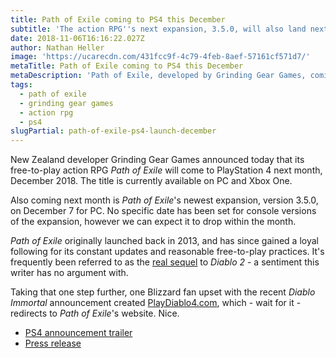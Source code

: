 ```yaml
---
title: Path of Exile coming to PS4 this December
subtitle: 'The action RPG''s next expansion, 3.5.0, will also land next month'
date: 2018-11-06T16:16:22.027Z
author: Nathan Heller
image: 'https://ucarecdn.com/431fcc9f-4c79-4feb-8aef-57161cf571d7/'
metaTitle: Path of Exile coming to PS4 this December
metaDescription: 'Path of Exile, developed by Grinding Gear Games, coming to PS4 next month'
tags:
  - path of exile
  - grinding gear games
  - action rpg
  - ps4
slugPartial: path-of-exile-ps4-launch-december
---
```

New Zealand developer Grinding Gear Games announced today that its free-to-play action RPG _Path of Exile_ will come to PlayStation 4 next month, December 2018. The title is currently available on PC and Xbox One.

Also coming next month is _Path of Exile_'s newest expansion, version 3.5.0, on December 7 for PC. No specific date has been set for console versions of the expansion, however we can expect it to drop within the month.

_Path of Exile_ originally launched back in 2013, and has since gained a loyal following for its constant updates and reasonable free-to-play practices. It's frequently been referred to as the [real sequel](https://www.gamesradar.com/path-exile-diablo-ii-sequel-youve-always-wanted/) to _Diablo 2_ - a sentiment this writer has no argument with.

Taking that one step further, one Blizzard fan upset with the recent _Diablo Immortal_ announcement created [PlayDiablo4.com](https://www.PlayDiablo4.com), which - wait for it - redirects to _Path of Exile_'s website. Nice.

* [PS4 announcement trailer](https://youtu.be/WgS4mhLsypY)
* [Press release](https://www.gamespress.com/release.asp?c=00b644--168058)
